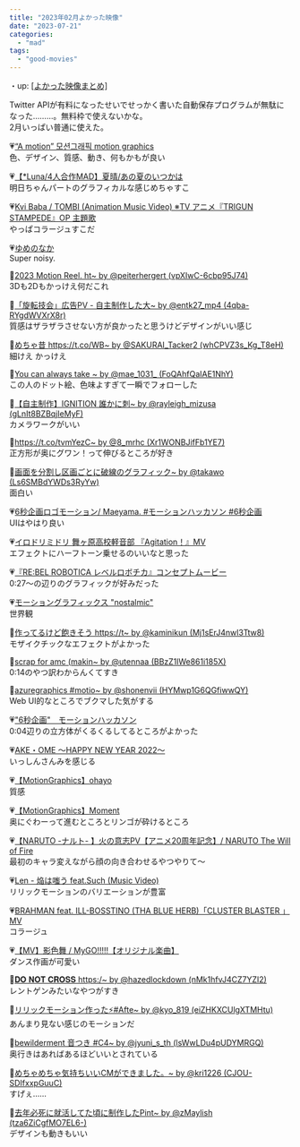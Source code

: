 ```yaml
---
title: "2023年02月よかった映像"
date: "2023-07-21"
categories: 
  - "mad"
tags: 
  - "good-movies"
---
```


<!--more-->

・up: [\[よかった映像まとめ\]](https://www.alinco.shop/mad/good-movies/)

Twitter APIが有料になったせいでせっかく書いた自動保存プログラムが無駄になった………。無料枠で使えないかな。  
2月いっぱい普通に使えた。

💗[“A motion” 모션그래픽 motion graphics](https://youtu.be/QFGu1j6tHkM)  
色、デザイン、質感、動き、何もかもが良い

💗[【\*Luna/4人合作MAD】夏晴/あの夏のいつかは](https://youtu.be/TcMFQbTyYhA)  
明日ちゃんパートのグラフィカルな感じめちゃすこ

💗[Kvi Baba / TOMBI (Animation Music Video) ※TV アニメ『TRIGUN STAMPEDE』OP 主題歌](https://youtu.be/-RQTxqPc5T0)  
やっぱコラージュすこだ

💗[ゆめのなか](https://youtu.be/Jd_hXfUxmL4)  
Super noisy.

💙[2023 Motion Reel. ht~ by @peiterhergert (vpXIwC-6cbp95J74)](https://twitter.com/peiterhergert/status/1624179643120234496?s=20)  
3Dも2Dもかっけえ何だこれ

💙[「旋転技会」広告PV - 自主制作した大~ by @entk27\_mp4 (4qba-RYgdWVXrX8r)](https://twitter.com/entk27_mp4/status/1624347514336956419?s=20)  
質感はザラザラさせない方が良かったと思うけどデザインがいい感じ

💙[めちゃ昔 https://t.co/WB~ by @SAKURAI\_Tacker2 (whCPVZ3s\_Kg\_T8eH)](https://twitter.com/SAKURAI_Tacker2/status/1624070494134890496?s=20)  
細けえ かっけえ

💙[You can always take ~ by @mae_1031_ (FoQAhfQaIAE1NhY)](https://twitter.com/mae_1031_/status/1622422385600364544?s=20)  
この人のドット絵、色味よすぎて一瞬でフォローした

💙[【自主制作】IGNITION 誰かに刺~ by @rayleigh\_mizusa (gLnIt8BZBqjIeMyF)](https://twitter.com/rayleigh_mizusa/status/1621794296331632640?s=20)  
カメラワークがいい

💙[](https://twitter.com/8_mrhc/status/1621409520290529280?s=20)[https://t.co/tvmYezC~ by @8\_mrhc (Xr1WONBJifFb1YE7)](https://twitter.com/8_mrhc/status/1621409520290529280?s=20)  
正方形が奥にグワン！って伸びるところが好き

💙[画面を分割し区画ごとに破線のグラフィック~ by @takawo (Ls6SMBdYWDs3RyYw)](https://twitter.com/takawo/status/1620354939712315392?s=20)  
面白い

💗[6秒企画ロゴモーション/ Maeyama. #モーションハッカソン #6秒企画](https://youtu.be/1ky5AUu6v18)  
UIはやはり良い

💗[イロドリミドリ 舞ヶ原高校軽音部 『Agitation！』MV](https://youtu.be/n5MZnhCVuF4)  
エフェクトにハーフトーン乗せるのいいなと思った

💗[『RE:BEL ROBOTICA レベルロボチカ』コンセプトムービー](https://youtu.be/LP4ki4lw-ak)  
0:27～の辺りのグラフィックが好みだった

💗[モーショングラフィックス "nostalmic"](https://youtu.be/PM0LnzSSsLE)  
世界観

💙[作ってるけど飽きそう https://t~ by @kaminikun (Mj1sErJ4nwl3Ttw8)](https://twitter.com/kaminikun/status/1627978009595744256?s=20)  
モザイクチックなエフェクトがよかった

💙[scrap for amc (makin~ by @utennaa (BBzZ1lWe861i185X)](https://twitter.com/utennaa/status/1628274836026929152?s=20)  
0:14のやつ訳わからんくてすき

💙[azuregraphics #motio~ by @shonenvii (HYMwp1G6QGfiwwQY)](https://twitter.com/shonenvii/status/1627936109085831168?s=20)  
Web UI的なところでブクマした気がする

💗["6秒企画"　モーションハッカソン](https://youtu.be/Lf31jINfG4o)  
0:04辺りの立方体がくるくるしてるところがよかった

💗[AKE・OME 〜HAPPY NEW YEAR 2022〜](https://youtu.be/es_JMVQQMKc)  
いっしんさんみを感じる

💗[【MotionGraphics】ohayo](https://youtu.be/cEoNkk6Zruc)  
質感

💗[【MotionGraphics】Moment](https://youtu.be/QLKFbQyy1uw)  
奥にぐわーって進むところとリンゴが砕けるところ

💗[【NARUTO -ナルト- 】火の意志PV【アニメ20周年記念】/ NARUTO The Will of Fire](https://youtu.be/_CepR88c3AM)  
最初のキャラ変えながら顔の向き合わせるやつやりて～

💗[Len - 焔は嗤う feat.Such (Music Video)](https://youtu.be/4-4dnkAjMGQ)  
リリックモーションのバリエーションが豊富

💗[BRAHMAN feat. ILL-BOSSTINO (THA BLUE HERB)「CLUSTER BLASTER 」MV](https://youtu.be/CdoPneh0ifY)  
コラージュ

💗[【MV】影色舞 / MyGO!!!!!【オリジナル楽曲】](https://youtu.be/iFIXi6zzCls)  
ダンス作画が可愛い

💙[𝐃𝐎 𝐍𝐎𝐓 𝐂𝐑𝐎𝐒𝐒 https:/~ by @hazedlockdown (nMk1hfvJ4CZ7YZI2)](https://twitter.com/hazedlockdown/status/1630289415489699845?s=20)  
レントゲンみたいなやつがすき

💙[リリックモーション作った⚡️#Afte~ by @kyo\_819 (eiZHKXCUlgXTMHtu)](https://twitter.com/kyo_819/status/1628673516022423552?s=20)  
あんまり見ない感じのモーションだ

💙[bewilderment 音つき #C4~ by @jyuni\_s\_th (lsWwLDu4pUDYMRGQ)](https://twitter.com/jyuni_s_th/status/1630056378319638529?s=20)  
奥行きはあればあるほどいいとされている

💙[めちゃめちゃ気持ちいいCMができました。~ by @kri1226 (CJOU-SDIfxxpGuuC)](https://twitter.com/kri1226/status/1630106981863419904?s=20)  
すげぇ……

💙[去年必死に就活してた頃に制作したPint~ by @zMaylish (tza6ZiCgfMO7EL6-)](https://twitter.com/zMaylish/status/1629743028784238592?s=20)  
デザインも動きもいい
